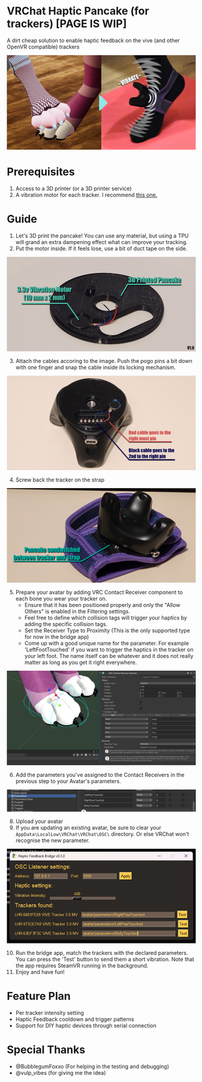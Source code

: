 # VRChat Haptic Pancake (for trackers) [PAGE IS WIP]
A dirt cheap solution to enable haptic feedback on the vive (and other OpenVR compatible) trackers

![Promo picture that demonstrates how it works](Images/promo.png)

# Prerequisites

1. Access to a 3D printer (or a 3D printer service)
2. A vibration motor for each tracker. I recommend [this one.](https://www.aliexpress.com/item/1005004653448729.html "Link to Aliexpres")

# Guide
1. Let's 3D print the pancake! You can use any material, but using a TPU will grand an extra dampening effect what can improve your tracking.
2. Put the motor inside. If it feels lose, use a bit of duct tape on the side.

![Promo picture that demonstrates how it works](Images/pancake.png)

3. Attach the cables accoring to the image. Push the pogo pins a bit down with one finger and snap the cable inside its locking mechanism.

![Promo picture that demonstrates how it works](Images/cable.png)

4. Screw back the tracker on the strap

![Promo picture that demonstrates how it works](Images/sandwitch.png)

5. Prepare your avatar by adding VRC Contact Receiver component to each bone you wear your tracker on.  
    * Ensure that it has been positioned properly and only the "Allow Others" is enabled in the Filtering settings.
    * Feel free to define which collision tags will trigger your haptics by adding the specific collision tags.
    * Set the Receiver Type to Proximity (This is the only supported type for now in the bridge app)
    * Come up with a good unique name for the parameter. For example 'LeftFootTouched' if you want to trigger the haptics in the tracker on your left foot. The name itself can be whatever and it does not really matter as long as you get it right everywhere.

![Promo picture that demonstrates how it works](Images/unity.png)

6. Add the parameters you've assigned to the Contact Receivers in the previous step to your Avatar's parameters.

![Promo picture that demonstrates how it works](Images/params.png)

8. Upload your avatar
9. If you are updating an existing avatar, be sure to clear your `AppData\LocalLow\VRChat\VRChat\OSC\` directory. Or else VRChat won't recognise the new parameter.

![Promo picture that demonstrates how it works](Images/bridgeapp.png)

10. Run the bridge app, match the trackers with the declared parameters. You can press the 'Test' button to send them a short vibration. Note that the app requires SteamVR running in the background.
11. Enjoy and have fun!

# Feature Plan
- Per tracker intensity setting
- Haptic Feedback cooldown and trigger patterns
- Support for DIY haptic devices through serial connection

# Special Thanks
- @BubblegumFoxxo (For helping in the testing and debugging)
- @vulp_vibes (for giving me the idea)
